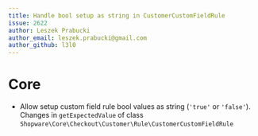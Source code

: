 ```yaml
---
title: Handle bool setup as string in CustomerCustomFieldRule
issue: 2622
author: Leszek Prabucki
author_email: leszek.prabucki@gmail.com
author_github: l3l0
---
```

# Core
* Allow setup custom field rule bool values as string (`'true'` or `'false'`). Changes in `getExpectedValue` of class `Shopware\Core\Checkout\Customer\Rule\CustomerCustomFieldRule`
